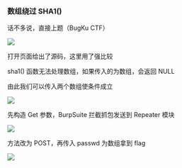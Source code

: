 ### 数组绕过 SHA1()

话不多说，直接上题（BugKu CTF）

![](https://pic1.imgdb.cn/item/67b09d96d0e0a243d4ffacc3.jpg)

打开页面给出了源码，这里用了强比较

sha1() 函数无法处理数组，如果传入的为数组，会返回 NULL

由此我们可以传入两个数组使条件成立

![](https://pic1.imgdb.cn/item/67b09dcbd0e0a243d4ffacdd.jpg)

先构造 Get 参数，BurpSuite 拦截抓包发送到 Repeater 模块

![](https://pic1.imgdb.cn/item/67b09de3d0e0a243d4fface9.png)

方法改为 POST，再传入 passwd 为数组拿到 flag

![](https://pic1.imgdb.cn/item/67b09df4d0e0a243d4ffacf2.jpg)